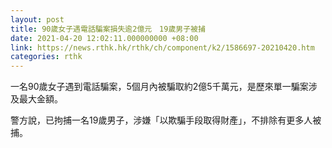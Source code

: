 ```yaml
---
layout: post
title: 90歲女子遇電話騙案損失逾2億元　19歲男子被捕
date: 2021-04-20 12:02:11.000000000 +08:00
link: https://news.rthk.hk/rthk/ch/component/k2/1586697-20210420.htm
categories: rthk
---
```


一名90歲女子遇到電話騙案，5個月內被騙取約2億5千萬元，是歷來單一騙案涉及最大金額。

警方說，已拘捕一名19歲男子，涉嫌「以欺騙手段取得財產」，不排除有更多人被捕。
